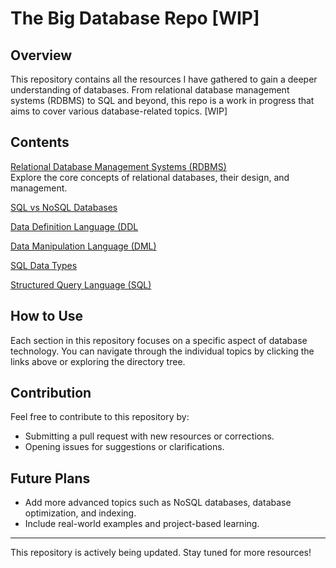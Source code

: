 # The Big Database Repo [WIP]

## Overview
This repository contains all the resources I have gathered to gain a deeper understanding of databases. From relational database management systems (RDBMS) to SQL and beyond, this repo is a work in progress that aims to cover various database-related topics. [WIP]

## Contents
[Relational Database Management Systems (RDBMS)](./RDBMS.md)  
  Explore the core concepts of relational databases, their design, and management.

[SQL vs NoSQL Databases](./SQL-VS-NOSQL.md)  

[Data Definition Language (DDL](./DDL.md)

[Data Manipulation Language (DML)](./DML.md)  

[SQL Data Types](./Data-Types.md)  

[Structured Query Language (SQL)](./SQL.md)

## How to Use
Each section in this repository focuses on a specific aspect of database technology. You can navigate through the individual topics by clicking the links above or exploring the directory tree.

## Contribution
Feel free to contribute to this repository by:
- Submitting a pull request with new resources or corrections.
- Opening issues for suggestions or clarifications.

## Future Plans
- Add more advanced topics such as NoSQL databases, database optimization, and indexing.
- Include real-world examples and project-based learning.

---

This repository is actively being updated. Stay tuned for more resources!
